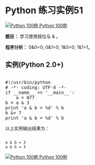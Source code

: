 Python 练习实例51
=============

 [![Python 100例](../images/up.gif)
 Python 100例](python-100-examples.html)


 **题目：** 学习使用按位与 & 。

 **程序分析：** 0&0=0; 0&1=0; 1&0=0; 1&1=1。

  实例(Python 2.0+)
---------------

 <pre>

#!/usr/bin/python
# -*- coding: UTF-8 -*-
if __name__ == '__main__':
    a = 077
b = a & 3
print 'a & b = %d' % b
b &= 7
print 'a & b = %d' % b
</pre>

  以上实例输出结果为：


```

a & b = 3
a & b = 3

```

 [![Python 100例](../images/up.gif)
 Python 100例](python-100-examples.html)
